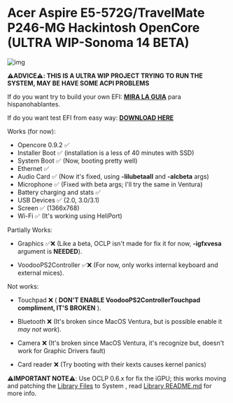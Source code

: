# Acer Aspire E5-572G/TravelMate P246-MG Hackintosh OpenCore (ULTRA WIP-Sonoma 14 BETA)

[Library Files]: https://github.com/sebasrock156/Acer-E5-572-TMP246-OpenCore/tree/Sonoma-beta/System/Library
[Library README.md]: https://github.com/sebasrock156/Acer-E5-572-TMP246-OpenCore/blob/Sonoma-beta/System/Library/README.md
[DOWNLOAD HERE]: https://github.com/sebasrock156/Acer-E5-572-TMP246-OpenCore/releases
[SEE THE GUIDE]: https://github.com/sebasrock156/Acer-E5-572-TMP246-OpenCore/tree/Sonoma-beta/GUIDE.md
[MIRA LA GUIA]: https://github.com/sebasrock156/Acer-E5-572-TMP246-OpenCore/tree/Sonoma-beta/GUIA.md

![img](https://i.imgur.com/zLH08nx.png)

**⚠️ADVICE⚠️:  THIS IS A ULTRA WIP PROJECT TRYING TO RUN THE SYSTEM, MAY BE HAVE SOME ACPI PROBLEMS**

If do you want try to build your own EFI: **[MIRA LA GUIA]** para hispanohablantes.

If do you want test EFI from easy way:
**[DOWNLOAD HERE]**

Works (for now):
- Opencore 0.9.2 ✅
- Installer Boot ✅ (installation is a less of 40 minutes with SSD) 
- System Boot ✅ (Now, booting pretty well)
- Ethernet ✅
- Audio Card ✅ (Now it's fixed, using **-lilubetaall** and **-alcbeta** args)
- Microphone ✅ (Fixed with beta args; I'll try the same in Ventura)
- Battery charging and stats ✅
- USB Devices ✅ (2.0, 3.0/3.1)
- Screen ✅ (1366x768)
- Wi-Fi ✅ (It's working using HeliPort)

Partially Works:

- Graphics ✅❌ (Like a beta, OCLP isn't made for fix it for now, **-igfxvesa** argument is **NEEDED**).

- VoodooPS2Controller ✅❌ (For now, only works internal keyboard and external mices).

Not works:

- Touchpad ❌ ( **DON'T ENABLE VoodooPS2ControllerTouchpad compliment, IT'S BROKEN** ).

- Bluetooth ❌ (It's broken since MacOS Ventura, but is possible enable it *may not work*).

- Camera ❌ (It's broken since MacOS Ventura, it's recognize but, doesn't work for Graphic Drivers fault)

- Card reader ❌ (Try booting with their kexts causes kernel panics)

**⚠️IMPORTANT NOTE⚠️**:
Use OCLP 0.6.x for fix the iGPU; this works moving and patching the [Library Files] to System , read [Library README.md] for more info.


 
